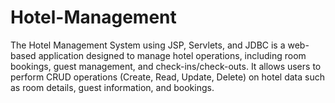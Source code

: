 # Hotel-Management
The Hotel Management System using JSP, Servlets, and JDBC is a web-based application designed to manage hotel operations, including room bookings, guest management, and check-ins/check-outs. It allows users to perform CRUD operations (Create, Read, Update, Delete) on hotel data such as room details, guest information, and bookings.
